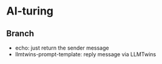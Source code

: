 # AI-turing

## Branch
- echo: just return the sender message
- llmtwins-prompt-template: reply message via LLMTwins